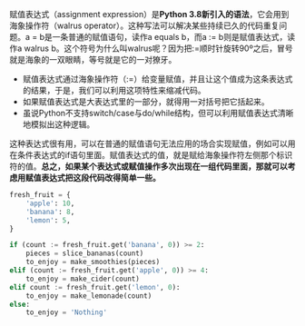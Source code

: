 赋值表达式（assignment expression）是**Python 3.8新引入的语法**，它会用到海象操作符（walrus operator）。这种写法可以解决某些持续已久的代码重复问题。a = b是一条普通的赋值语句，读作a equals b，而a := b则是赋值表达式，读作a walrus b。这个符号为什么叫walrus呢？因为把:=顺时针旋转90º之后，冒号就是海象的一双眼睛，等号就是它的一对獠牙。

- 赋值表达式通过海象操作符（:=）给变量赋值，并且让这个值成为这条表达式的结果，于是，我们可以利用这项特性来缩减代码。
- 如果赋值表达式是大表达式里的一部分，就得用一对括号把它括起来。
- 虽说Python不支持switch/case与do/while结构，但可以利用赋值表达式清晰地模拟出这种逻辑。

这种表达式很有用，可以在普通的赋值语句无法应用的场合实现赋值，例如可以用在条件表达式的if语句里面。赋值表达式的值，就是赋给海象操作符左侧那个标识符的值。**总之，如果某个表达式或赋值操作多次出现在一组代码里面，那就可以考虑用赋值表达式把这段代码改得简单一些。**

```python
fresh_fruit = {
    'apple': 10,
    'banana': 8,
    'lemon': 5,
}

if (count := fresh_fruit.get('banana', 0)) >= 2:
    pieces = slice_bananas(count)
    to_enjoy = make_smoothies(pieces)
elif (count := fresh_fruit.get('apple', 0)) >= 4:
    to_enjoy = make_cider(count)
elif count := fresh_fruit.get('lemon', 0):
    to_enjoy = make_lemonade(count)
else:
    to_enjoy = 'Nothing'
```

